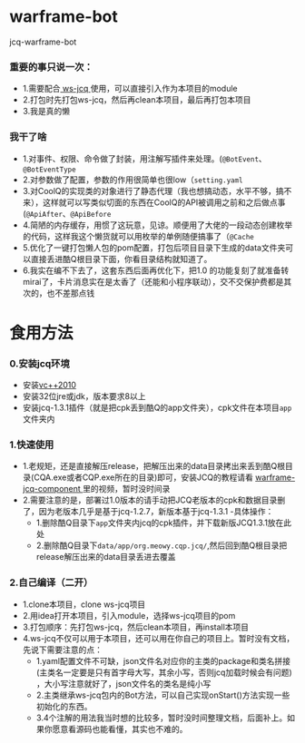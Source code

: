 # warframe-bot
jcq-warframe-bot

### 重要的事只说一次：

- 1.需要配合[ ws-jcq ](https://github.com/WsureDev/warframe-bot) 使用，可以直接引入作为本项目的module
- 2.打包时先打包ws-jcq，然后再clean本项目，最后再打包本项目
- 3.我是真的懒

### 我干了啥

- 1.对事件、权限、命令做了封装，用注解写插件来处理。(`@BotEvent`、`@BotEventType`
- 2.对参数做了配置，参数的作用很简单也很low（`setting.yaml`
- 3.对CoolQ的实现类的对象进行了静态代理（我也想搞动态，水平不够，搞不来），这样就可以写类似切面的东西在CoolQ的API被调用之前和之后做点事(`@ApiAfter`、`@ApiBefore`
- 4.简陋的内存缓存，用惯了这玩意，见谅。顺便用了大佬的一段动态创建枚举的代码，这样我这个懒货就可以用枚举的单例随便搞事了（`@Cache`
- 5.优化了一键打包懒人包的pom配置，打包后项目目录下生成的data文件夹可以直接丢进酷Q根目录下面，你看目录结构就知道了。
- 6.我实在编不下去了，这套东西后面再优化下，把1.0 的功能复刻了就准备转mirai了，卡片消息实在是太香了（还能和小程序联动），交不交保护费都是其次的，也不差那点钱

# 食用方法

### 0.安装jcq环境
- 安装[vc++2010](https://www.microsoft.com/en-us/download/details.aspx?id=5555)
- 安装32位jre或jdk，版本要求8以上
- 安装jcq-1.3.1插件（就是把cpk丢到酷Q的app文件夹），cpk文件在本项目`app`文件夹内

### 1.快速使用

- 1.老规矩，还是直接解压release，把解压出来的data目录拷出来丢到酷Q根目录(CQA.exe或者CQP.exe所在的目录)即可，安装JCQ的教程请看 [ warframe-jcq-component ](https://github.com/WsureDev/warframe-jcq-component)里的视频，暂时没时间录
- 2.需要注意的是，部署过1.0版本的请手动把JCQ老版本的cpk和数据目录删了，因为老版本几乎是基于jcq-1.2.7，新版本基于jcq-1.3.1
  -具体操作：
    - 1.删除酷Q目录下`app`文件夹内jcq的cpk插件，并下载新版JCQ1.3.1放在此处
    - 2.删除酷Q目录下`data/app/org.meowy.cqp.jcq/`,然后回到酷Q根目录把release解压出来的data目录丢进去覆盖
    
### 2.自己编译（二开）
- 1.clone本项目，clone ws-jcq项目
- 2.用idea打开本项目，引入module，选择ws-jcq项目的pom
- 3.打包顺序：先打包ws-jcq，然后clean本项目，再install本项目
- 4.ws-jcq不仅可以用于本项目，还可以用在你自己的项目上。暂时没有文档，先说下需要注意的点：
  - 1.yaml配置文件不可缺，json文件名对应你的主类的package和类名拼接(主类名一定要是只有首字母大写，其余小写，否则jcq加载时候会有问题) ，大小写注意就好了，json文件名的类名是纯小写
  - 2.主类继承ws-jcq包内的Bot方法，可以自己实现onStart()方法实现一些初始化的东西。
  - 3.4个注解的用法我当时想的比较多，暂时没时间整理文档，后面补上。如果你愿意看源码也能看懂，其实也不难的。
